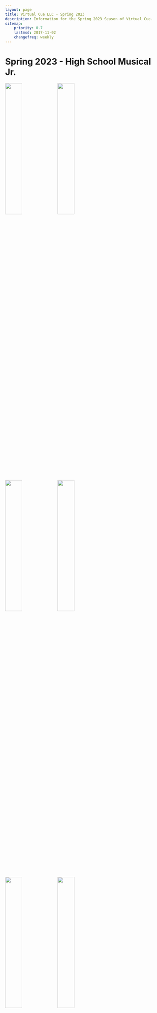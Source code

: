 ```yaml
---
layout: page
title: Virtual Cue LLC - Spring 2023
description: Information for the Spring 2023 Season of Virtual Cue.
sitemap:
    priority: 0.7
    lastmod: 2017-11-02
    changefreq: weekly
---
```

# Spring 2023 - High School Musical Jr.
<img src="/images/Spring2023/734A7326.jpg" width="33%"/>
<img src="/images/Spring2023/734A7440.jpg" width="33%"/>
<img src="/images/Spring2023/734A8029.jpg" width="33%"/>
<img src="/images/Spring2023/734A7483.jpg" width="33%"/>
<img src="/images/Spring2023/734A7130.jpg" width="33%"/>
<img src="/images/Spring2023/734A7642.jpg" width="33%"/>
<img src="/images/Spring2023/734A8217.jpg" width="33%"/>
<img src="/images/Spring2023/734A7118.jpg" width="33%"/>
<img src="/images/Spring2023/734A7871.jpg" width="33%"/>
<img src="/images/Spring2023/734A8405.jpg" width="33%"/>
<img src="/images/Spring2023/734A7050.jpg" width="33%"/>
<img src="/images/Spring2023/734A8363.jpg" width="33%"/>
<img src="/images/Spring2023/734A7520.jpg" width="33%"/>
<img src="/images/Spring2023/734A7508.jpg" width="33%"/>
<img src="/images/Spring2023/734A7535.jpg" width="33%"/>
<img src="/images/Spring2023/734A7247.jpg" width="33%"/>
<img src="/images/Spring2023/734A7904.jpg" width="33%"/>
<img src="/images/Spring2023/734A8438.jpg" width="33%"/>
<img src="/images/Spring2023/734A8410.jpg" width="33%"/>
<img src="/images/Spring2023/734A7723.jpg" width="33%"/>
<img src="/images/Spring2023/734A7125.jpg" width="33%"/>
<img src="/images/Spring2023/734A8564.jpg" width="33%"/>
<img src="/images/Spring2023/734A6978.jpg" width="33%"/>
<img src="/images/Spring2023/734A6788.jpg" width="33%"/>
<img src="/images/Spring2023/734A6763.jpg" width="33%"/>
<img src="/images/Spring2023/734A7469.jpg" width="33%"/>
<img src="/images/Spring2023/734A6777.jpg" width="33%"/>
<img src="/images/Spring2023/734A6993.jpg" width="33%"/>
<img src="/images/Spring2023/734A8016.jpg" width="33%"/>
<img src="/images/Spring2023/734A6991.jpg" width="33%"/>
<img src="/images/Spring2023/734A7457.jpg" width="33%"/>
<img src="/images/Spring2023/734A6946.jpg" width="33%"/>
<img src="/images/Spring2023/734A7133.jpg" width="33%"/>
<img src="/images/Spring2023/734A8406.jpg" width="33%"/>
<img src="/images/Spring2023/734A8374.jpg" width="33%"/>
<img src="/images/Spring2023/734A7047.jpg" width="33%"/>
<img src="/images/Spring2023/734A7709.jpg" width="33%"/>
<img src="/images/Spring2023/734A7084.jpg" width="33%"/>
<img src="/images/Spring2023/734A7537.jpg" width="33%"/>
<img src="/images/Spring2023/734A8162.jpg" width="33%"/>
<img src="/images/Spring2023/734A6832.jpg" width="33%"/>
<img src="/images/Spring2023/734A7293.jpg" width="33%"/>
<img src="/images/Spring2023/734A7278.jpg" width="33%"/>
<img src="/images/Spring2023/734A7091.jpg" width="33%"/>
<img src="/images/Spring2023/734A7052.jpg" width="33%"/>
<img src="/images/Spring2023/734A7640.jpg" width="33%"/>
<img src="/images/Spring2023/734A7495.jpg" width="33%"/>
<img src="/images/Spring2023/734A6953.jpg" width="33%"/>
<img src="/images/Spring2023/734A6774.jpg" width="33%"/>
<img src="/images/Spring2023/734A6748.jpg" width="33%"/>
<img src="/images/Spring2023/734A6770.jpg" width="33%"/>
<img src="/images/Spring2023/734A7446.jpg" width="33%"/>
<img src="/images/Spring2023/734A7452.jpg" width="33%"/>
<img src="/images/Spring2023/734A7485.jpg" width="33%"/>
<img src="/images/Spring2023/734A8239.jpg" width="33%"/>
<img src="/images/Spring2023/734A7056.jpg" width="33%"/>
<img src="/images/Spring2023/734A7532.jpg" width="33%"/>
<img src="/images/Spring2023/734A8198.jpg" width="33%"/>
<img src="/images/Spring2023/734A6823.jpg" width="33%"/>
<img src="/images/Spring2023/734A7269.jpg" width="33%"/>
<img src="/images/Spring2023/734A8402.jpg" width="33%"/>
<img src="/images/Spring2023/734A8364.jpg" width="33%"/>
<img src="/images/Spring2023/734A7137.jpg" width="33%"/>
<img src="/images/Spring2023/734A7889.jpg" width="33%"/>
<img src="/images/Spring2023/734A7447.jpg" width="33%"/>
<img src="/images/Spring2023/734A6773.jpg" width="33%"/>
<img src="/images/Spring2023/734A6767.jpg" width="33%"/>
<img src="/images/Spring2023/734A6997.jpg" width="33%"/>
<img src="/images/Spring2023/734A7492.jpg" width="33%"/>
<img src="/images/Spring2023/734A7121.jpg" width="33%"/>
<img src="/images/Spring2023/734A7874.jpg" width="33%"/>
<img src="/images/Spring2023/734A8414.jpg" width="33%"/>
<img src="/images/Spring2023/734A8366.jpg" width="33%"/>
<img src="/images/Spring2023/734A7243.jpg" width="33%"/>
<img src="/images/Spring2023/734A8164.jpg" width="33%"/>
<img src="/images/Spring2023/734A6808.jpg" width="33%"/>
<img src="/images/Spring2023/734A7530.jpg" width="33%"/>
<img src="/images/Spring2023/734A7242.jpg" width="33%"/>
<img src="/images/Spring2023/734A8159.jpg" width="33%"/>
<img src="/images/Spring2023/734A8207.jpg" width="33%"/>
<img src="/images/Spring2023/734A6969.jpg" width="33%"/>
<img src="/images/Spring2023/734A7336.jpg" width="33%"/>
<img src="/images/Spring2023/734A8062.jpg" width="33%"/>
<img src="/images/Spring2023/734A6701.jpg" width="33%"/>
<img src="/images/Spring2023/734A7153.jpg" width="33%"/>
<img src="/images/Spring2023/734A7999.jpg" width="33%"/>
<img src="/images/Spring2023/734A7741.jpg" width="33%"/>
<img src="/images/Spring2023/734A7966.jpg" width="33%"/>
<img src="/images/Spring2023/734A7231.jpg" width="33%"/>
<img src="/images/Spring2023/734A6852.jpg" width="33%"/>
<img src="/images/Spring2023/734A6853.jpg" width="33%"/>
<img src="/images/Spring2023/734A8117.jpg" width="33%"/>
<img src="/images/Spring2023/734A7542.jpg" width="33%"/>
<img src="/images/Spring2023/734A7783.jpg" width="33%"/>
<img src="/images/Spring2023/734A8301.jpg" width="33%"/>
<img src="/images/Spring2023/734A7740.jpg" width="33%"/>
<img src="/images/Spring2023/734A7813.jpg" width="33%"/>
<img src="/images/Spring2023/734A7191.jpg" width="33%"/>
<img src="/images/Spring2023/734A7608.jpg" width="33%"/>
<img src="/images/Spring2023/734A8507.jpg" width="33%"/>
<img src="/images/Spring2023/734A8261.jpg" width="33%"/>
<img src="/images/Spring2023/734A6927.jpg" width="33%"/>
<img src="/images/Spring2023/734A7422.jpg" width="33%"/>
<img src="/images/Spring2023/734A8075.jpg" width="33%"/>
<img src="/images/Spring2023/734A7420.jpg" width="33%"/>
<img src="/images/Spring2023/734A7434.jpg" width="33%"/>
<img src="/images/Spring2023/734A7391.jpg" width="33%"/>
<img src="/images/Spring2023/734A7622.jpg" width="33%"/>
<img src="/images/Spring2023/734A7144.jpg" width="33%"/>
<img src="/images/Spring2023/734A7178.jpg" width="33%"/>
<img src="/images/Spring2023/734A8539.jpg" width="33%"/>
<img src="/images/Spring2023/734A7193.jpg" width="33%"/>
<img src="/images/Spring2023/734A7811.jpg" width="33%"/>
<img src="/images/Spring2023/734A7018.jpg" width="33%"/>
<img src="/images/Spring2023/734A7795.jpg" width="33%"/>
<img src="/images/Spring2023/734A8101.jpg" width="33%"/>
<img src="/images/Spring2023/734A7232.jpg" width="33%"/>
<img src="/images/Spring2023/734A7540.jpg" width="33%"/>
<img src="/images/Spring2023/734A7597.jpg" width="33%"/>
<img src="/images/Spring2023/734A6878.jpg" width="33%"/>
<img src="/images/Spring2023/734A6850.jpg" width="33%"/>
<img src="/images/Spring2023/734A7970.jpg" width="33%"/>
<img src="/images/Spring2023/734A8458.jpg" width="33%"/>
<img src="/images/Spring2023/734A8302.jpg" width="33%"/>
<img src="/images/Spring2023/734A8538.jpg" width="33%"/>
<img src="/images/Spring2023/734A8262.jpg" width="33%"/>
<img src="/images/Spring2023/734A7151.jpg" width="33%"/>
<img src="/images/Spring2023/734A7637.jpg" width="33%"/>
<img src="/images/Spring2023/734A7409.jpg" width="33%"/>
<img src="/images/Spring2023/734A8048.jpg" width="33%"/>
<img src="/images/Spring2023/734A7343.jpg" width="33%"/>
<img src="/images/Spring2023/734A7141.jpg" width="33%"/>
<img src="/images/Spring2023/734A8306.jpg" width="33%"/>
<img src="/images/Spring2023/734A8460.jpg" width="33%"/>
<img src="/images/Spring2023/734A7579.jpg" width="33%"/>
<img src="/images/Spring2023/734A7237.jpg" width="33%"/>
<img src="/images/Spring2023/734A8110.jpg" width="33%"/>
<img src="/images/Spring2023/734A7586.jpg" width="33%"/>
<img src="/images/Spring2023/734A7593.jpg" width="33%"/>
<img src="/images/Spring2023/734A6869.jpg" width="33%"/>
<img src="/images/Spring2023/734A7544.jpg" width="33%"/>
<img src="/images/Spring2023/734A6896.jpg" width="33%"/>
<img src="/images/Spring2023/734A7578.jpg" width="33%"/>
<img src="/images/Spring2023/734A7785.jpg" width="33%"/>
<img src="/images/Spring2023/734A8461.jpg" width="33%"/>
<img src="/images/Spring2023/734A7418.jpg" width="33%"/>
<img src="/images/Spring2023/734A6710.jpg" width="33%"/>
<img src="/images/Spring2023/734A6704.jpg" width="33%"/>
<img src="/images/Spring2023/734A8067.jpg" width="33%"/>
<img src="/images/Spring2023/734A6923.jpg" width="33%"/>
<img src="/images/Spring2023/734A8259.jpg" width="33%"/>
<img src="/images/Spring2023/734A7156.jpg" width="33%"/>
<img src="/images/Spring2023/734A8311.jpg" width="33%"/>
<img src="/images/Spring2023/734A7022.jpg" width="33%"/>
<img src="/images/Spring2023/734A7750.jpg" width="33%"/>
<img src="/images/Spring2023/734A7963.jpg" width="33%"/>
<img src="/images/Spring2023/734A6857.jpg" width="33%"/>
<img src="/images/Spring2023/734A7590.jpg" width="33%"/>
<img src="/images/Spring2023/734A7584.jpg" width="33%"/>
<img src="/images/Spring2023/734A8112.jpg" width="33%"/>
<img src="/images/Spring2023/734A8476.jpg" width="33%"/>
<img src="/images/Spring2023/734A7180.jpg" width="33%"/>
<img src="/images/Spring2023/734A8264.jpg" width="33%"/>
<img src="/images/Spring2023/734A7619.jpg" width="33%"/>
<img src="/images/Spring2023/734A8258.jpg" width="33%"/>
<img src="/images/Spring2023/734A6922.jpg" width="33%"/>
<img src="/images/Spring2023/734A6936.jpg" width="33%"/>
<img src="/images/Spring2023/734A8099.jpg" width="33%"/>
<img src="/images/Spring2023/734A7402.jpg" width="33%"/>
<img src="/images/Spring2023/734A6734.jpg" width="33%"/>
<img src="/images/Spring2023/734A6720.jpg" width="33%"/>
<img src="/images/Spring2023/734A8241.jpg" width="33%"/>
<img src="/images/Spring2023/734A7172.jpg" width="33%"/>
<img src="/images/Spring2023/734A8255.jpg" width="33%"/>
<img src="/images/Spring2023/734A8533.jpg" width="33%"/>
<img src="/images/Spring2023/734A8453.jpg" width="33%"/>
<img src="/images/Spring2023/734A8309.jpg" width="33%"/>
<img src="/images/Spring2023/734A8484.jpg" width="33%"/>
<img src="/images/Spring2023/734A7953.jpg" width="33%"/>
<img src="/images/Spring2023/734A8137.jpg" width="33%"/>
<img src="/images/Spring2023/734A7210.jpg" width="33%"/>
<img src="/images/Spring2023/734A7588.jpg" width="33%"/>
<img src="/images/Spring2023/734A7563.jpg" width="33%"/>
<img src="/images/Spring2023/734A7749.jpg" width="33%"/>
<img src="/images/Spring2023/734A7013.jpg" width="33%"/>
<img src="/images/Spring2023/734A8254.jpg" width="33%"/>
<img src="/images/Spring2023/734A8240.jpg" width="33%"/>
<img src="/images/Spring2023/734A8081.jpg" width="33%"/>
<img src="/images/Spring2023/734A6735.jpg" width="33%"/>
<img src="/images/Spring2023/734A7415.jpg" width="33%"/>
<img src="/images/Spring2023/734A8097.jpg" width="33%"/>
<img src="/images/Spring2023/734A7603.jpg" width="33%"/>
<img src="/images/Spring2023/734A8242.jpg" width="33%"/>
<img src="/images/Spring2023/734A7039.jpg" width="33%"/>
<img src="/images/Spring2023/734A8487.jpg" width="33%"/>
<img src="/images/Spring2023/734A7561.jpg" width="33%"/>
<img src="/images/Spring2023/734A8108.jpg" width="33%"/>
<img src="/images/Spring2023/734A6864.jpg" width="33%"/>
<img src="/images/Spring2023/734A7206.jpg" width="33%"/>
<img src="/images/Spring2023/734A8486.jpg" width="33%"/>
<img src="/images/Spring2023/734A7038.jpg" width="33%"/>
<img src="/images/Spring2023/734A7158.jpg" width="33%"/>
<img src="/images/Spring2023/734A8096.jpg" width="33%"/>
<img src="/images/Spring2023/734A6722.jpg" width="33%"/>
<img src="/images/Spring2023/734A7414.jpg" width="33%"/>
<img src="/images/Spring2023/734A8079.jpg" width="33%"/>
<img src="/images/Spring2023/734A8092.jpg" width="33%"/>
<img src="/images/Spring2023/734A7835.jpg" width="33%"/>
<img src="/images/Spring2023/734A8290.jpg" width="33%"/>
<img src="/images/Spring2023/734A8469.jpg" width="33%"/>
<img src="/images/Spring2023/734A7941.jpg" width="33%"/>
<img src="/images/Spring2023/734A7969.jpg" width="33%"/>
<img src="/images/Spring2023/734A7564.jpg" width="33%"/>
<img src="/images/Spring2023/734A8130.jpg" width="33%"/>
<img src="/images/Spring2023/734A8483.jpg" width="33%"/>
<img src="/images/Spring2023/734A7015.jpg" width="33%"/>
<img src="/images/Spring2023/734A7834.jpg" width="33%"/>
<img src="/images/Spring2023/734A8052.jpg" width="33%"/>
<img src="/images/Spring2023/734A7407.jpg" width="33%"/>
<img src="/images/Spring2023/734A8278.jpg" width="33%"/>
<img src="/images/Spring2023/734A8244.jpg" width="33%"/>
<img src="/images/Spring2023/734A7605.jpg" width="33%"/>
<img src="/images/Spring2023/734A8456.jpg" width="33%"/>
<img src="/images/Spring2023/734A7765.jpg" width="33%"/>
<img src="/images/Spring2023/734A8481.jpg" width="33%"/>
<img src="/images/Spring2023/734A7229.jpg" width="33%"/>
<img src="/images/Spring2023/734A8126.jpg" width="33%"/>
<img src="/images/Spring2023/734A7599.jpg" width="33%"/>
<img src="/images/Spring2023/734A7566.jpg" width="33%"/>
<img src="/images/Spring2023/734A7957.jpg" width="33%"/>
<img src="/images/Spring2023/734A8319.jpg" width="33%"/>
<img src="/images/Spring2023/734A8292.jpg" width="33%"/>
<img src="/images/Spring2023/734A8537.jpg" width="33%"/>
<img src="/images/Spring2023/734A8251.jpg" width="33%"/>
<img src="/images/Spring2023/734A7610.jpg" width="33%"/>
<img src="/images/Spring2023/734A8053.jpg" width="33%"/>
<img src="/images/Spring2023/734A6724.jpg" width="33%"/>
<img src="/images/Spring2023/734A7475.jpg" width="33%"/>
<img src="/images/Spring2023/734A8008.jpg" width="33%"/>
<img src="/images/Spring2023/734A6780.jpg" width="33%"/>
<img src="/images/Spring2023/734A8550.jpg" width="33%"/>
<img src="/images/Spring2023/734A8578.jpg" width="33%"/>
<img src="/images/Spring2023/734A7887.jpg" width="33%"/>
<img src="/images/Spring2023/734A7878.jpg" width="33%"/>
<img src="/images/Spring2023/734A7703.jpg" width="33%"/>
<img src="/images/Spring2023/734A8395.jpg" width="33%"/>
<img src="/images/Spring2023/734A7501.jpg" width="33%"/>
<img src="/images/Spring2023/734A7528.jpg" width="33%"/>
<img src="/images/Spring2023/734A7266.jpg" width="33%"/>
<img src="/images/Spring2023/734A8155.jpg" width="33%"/>
<img src="/images/Spring2023/734A8357.jpg" width="33%"/>
<img src="/images/Spring2023/734A7064.jpg" width="33%"/>
<img src="/images/Spring2023/734A8431.jpg" width="33%"/>
<img src="/images/Spring2023/734A8551.jpg" width="33%"/>
<img src="/images/Spring2023/734A6742.jpg" width="33%"/>
<img src="/images/Spring2023/734A7448.jpg" width="33%"/>
<img src="/images/Spring2023/734A7462.jpg" width="33%"/>
<img src="/images/Spring2023/734A7310.jpg" width="33%"/>
<img src="/images/Spring2023/734A7338.jpg" width="33%"/>
<img src="/images/Spring2023/734A7106.jpg" width="33%"/>
<img src="/images/Spring2023/734A7890.jpg" width="33%"/>
<img src="/images/Spring2023/734A7933.jpg" width="33%"/>
<img src="/images/Spring2023/734A7927.jpg" width="33%"/>
<img src="/images/Spring2023/734A7270.jpg" width="33%"/>
<img src="/images/Spring2023/734A8180.jpg" width="33%"/>
<img src="/images/Spring2023/734A8181.jpg" width="33%"/>
<img src="/images/Spring2023/734A7259.jpg" width="33%"/>
<img src="/images/Spring2023/734A7517.jpg" width="33%"/>
<img src="/images/Spring2023/734A7271.jpg" width="33%"/>
<img src="/images/Spring2023/734A7098.jpg" width="33%"/>
<img src="/images/Spring2023/734A7067.jpg" width="33%"/>
<img src="/images/Spring2023/734A8354.jpg" width="33%"/>
<img src="/images/Spring2023/734A8591.jpg" width="33%"/>
<img src="/images/Spring2023/734A7891.jpg" width="33%"/>
<img src="/images/Spring2023/734A7675.jpg" width="33%"/>
<img src="/images/Spring2023/734A8546.jpg" width="33%"/>
<img src="/images/Spring2023/734A7113.jpg" width="33%"/>
<img src="/images/Spring2023/734A8220.jpg" width="33%"/>
<img src="/images/Spring2023/734A7488.jpg" width="33%"/>
<img src="/images/Spring2023/734A6782.jpg" width="33%"/>
<img src="/images/Spring2023/734A7339.jpg" width="33%"/>
<img src="/images/Spring2023/734A7463.jpg" width="33%"/>
<img src="/images/Spring2023/734A8036.jpg" width="33%"/>
<img src="/images/Spring2023/734A6989.jpg" width="33%"/>
<img src="/images/Spring2023/734A6786.jpg" width="33%"/>
<img src="/images/Spring2023/734A7659.jpg" width="33%"/>
<img src="/images/Spring2023/734A8218.jpg" width="33%"/>
<img src="/images/Spring2023/734A7895.jpg" width="33%"/>
<img src="/images/Spring2023/734A7103.jpg" width="33%"/>
<img src="/images/Spring2023/734A7063.jpg" width="33%"/>
<img src="/images/Spring2023/734A7936.jpg" width="33%"/>
<img src="/images/Spring2023/734A7922.jpg" width="33%"/>
<img src="/images/Spring2023/734A8393.jpg" width="33%"/>
<img src="/images/Spring2023/734A6803.jpg" width="33%"/>
<img src="/images/Spring2023/734A8184.jpg" width="33%"/>
<img src="/images/Spring2023/734A7274.jpg" width="33%"/>
<img src="/images/Spring2023/734A8392.jpg" width="33%"/>
<img src="/images/Spring2023/734A7923.jpg" width="33%"/>
<img src="/images/Spring2023/734A8423.jpg" width="33%"/>
<img src="/images/Spring2023/734A7738.jpg" width="33%"/>
<img src="/images/Spring2023/734A7116.jpg" width="33%"/>
<img src="/images/Spring2023/734A8543.jpg" width="33%"/>
<img src="/images/Spring2023/734A6793.jpg" width="33%"/>
<img src="/images/Spring2023/734A7472.jpg" width="33%"/>
<img src="/images/Spring2023/734A6750.jpg" width="33%"/>
<img src="/images/Spring2023/734A6752.jpg" width="33%"/>
<img src="/images/Spring2023/734A8025.jpg" width="33%"/>
<img src="/images/Spring2023/734A6791.jpg" width="33%"/>
<img src="/images/Spring2023/734A6975.jpg" width="33%"/>
<img src="/images/Spring2023/734A7672.jpg" width="33%"/>
<img src="/images/Spring2023/734A8233.jpg" width="33%"/>
<img src="/images/Spring2023/734A8555.jpg" width="33%"/>
<img src="/images/Spring2023/734A7841.jpg" width="33%"/>
<img src="/images/Spring2023/734A8409.jpg" width="33%"/>
<img src="/images/Spring2023/734A8347.jpg" width="33%"/>
<img src="/images/Spring2023/734A8390.jpg" width="33%"/>
<img src="/images/Spring2023/734A8179.jpg" width="33%"/>
<img src="/images/Spring2023/734A7262.jpg" width="33%"/>
<img src="/images/Spring2023/734A7504.jpg" width="33%"/>
<img src="/images/Spring2023/734A6815.jpg" width="33%"/>
<img src="/images/Spring2023/734A8186.jpg" width="33%"/>
<img src="/images/Spring2023/734A6828.jpg" width="33%"/>
<img src="/images/Spring2023/734A7288.jpg" width="33%"/>
<img src="/images/Spring2023/734A7511.jpg" width="33%"/>
<img src="/images/Spring2023/734A7277.jpg" width="33%"/>
<img src="/images/Spring2023/734A7539.jpg" width="33%"/>
<img src="/images/Spring2023/734A8385.jpg" width="33%"/>
<img src="/images/Spring2023/734A8391.jpg" width="33%"/>
<img src="/images/Spring2023/734A7920.jpg" width="33%"/>
<img src="/images/Spring2023/734A7101.jpg" width="33%"/>
<img src="/images/Spring2023/734A8554.jpg" width="33%"/>
<img src="/images/Spring2023/734A8540.jpg" width="33%"/>
<img src="/images/Spring2023/734A7317.jpg" width="33%"/>
<img src="/images/Spring2023/734A7459.jpg" width="33%"/>